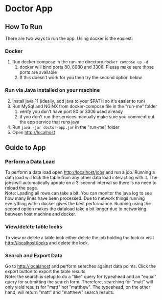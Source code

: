 # Doctor App

## How To Run
There are two ways to run the app. Using docker is the easiest:

### Docker
1. Run docker compose in the run-me directory `docker compose up -d`
   1. docker will bind ports 80, 8080 and 3306. Please make sure those ports are available
   2. If this doesn't work for you then try the second option below

### Run via Java installed on your machine
2. Install java 11 (ideally, add java to your $PATH so it's easier to run)
3. Run MySql and NGINX from docker-compose file in the "run-me" folder
   1. verify you don't have port 80 or 3306 used already
   2. if you don't run the services manually make sure you comment out the app service that runs java
4. Run `java -jar doctor-app.jar` in the "run-me" folder
5. Open [http://localhost](http://localhost)

## Guide to App
### Perform a Data Load
To perform a data load open [http://localhost/jobs](http://localhost/jobs) and run a job.
Running a data load will lock the table from any other data load interacting with it. 
The jobs will automatically update on a 3-second interval so there is no need to reload the page.  
Note: Loading all rows can take a bit. You can monitor the java log to see how many lines have been processed. 
Due to network things running everything within docker gives the best performance. Running using the second option
makes the dataload take a bit longer due to networking between host machine and docker.

### View/delete table locks
To view or delete a table lock either delete the job holding the lock or visit
[http://localhost/locks](http://localhost/locks) and delete the lock.

### Search and Export Data
Go to [http://localahost](http://localhost) and perform searches against data points.
Click the export button to export the table results.  
Note: the search is setup to do a "like" query for typeahead and an "equal" query for submitting the search form. Therefore, searching
for "matt" will only yield results for "matt" not "matthew". The typeahead, on the other hand, will return "matt" and "matthew" search results.
